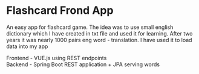 # Flashcard Frond App

An easy app for flashcard game. The idea was to use small english dictionary which I have created in txt file and used it for learning. After two years it was nearly 1000 pairs eng word - translation. I have used it to load data into my app

Frontend - VUE.js using REST endpoints \
Backend - Spring Boot REST application + JPA serving words



